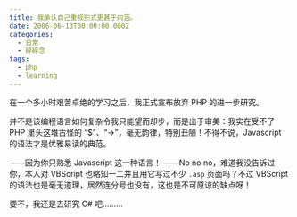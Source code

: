 ```yaml
---
title: 我承认自己重视形式更甚于内涵。
date: 2006-06-13T00:00:00.000Z
categories:
  - 日常
  - 碎碎念
tags:
  - php
  - learning
---
```


在一个多小时艰苦卓绝的学习之后，我正式宣布放弃 PHP 的进一步研究。

并不是该编程语言如何复杂令我只能望而却步，而是出于审美：我实在受不了 PHP 里头这堆古怪的 “$”、“->”，毫无韵律，特别丑陋！不得不说，Javascript 的语法才是优雅易读的典范。

——因为你只熟悉 Javascript 这一种语言！
——No no no，难道我没告诉过你，本人对 VBScript 也略知一二并且用它写过不少 `.asp` 页面吗？不过 VBScript 的语法也是毫无道理，居然连分号也没有，这也是不可原谅的缺点呀！

要不，我还是去研究 C# 吧………
